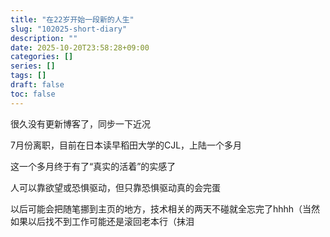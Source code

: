 ```yaml
---
title: "在22岁开始一段新的人生"
slug: "102025-short-diary"
description: ""
date: 2025-10-20T23:58:28+09:00
categories: []
series: []
tags: []
draft: false
toc: false
---
```


很久没有更新博客了，同步一下近况

7月份离职，目前在日本读早稻田大学的CJL，上陆一个多月

这一个多月终于有了“真实的活着”的实感了

人可以靠欲望或恐惧驱动，但只靠恐惧驱动真的会完蛋

以后可能会把随笔挪到主页的地方，技术相关的两天不碰就全忘完了hhhh（当然如果以后找不到工作可能还是滚回老本行（抹泪
